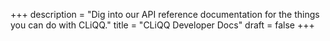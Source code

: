 +++
description = "Dig into our API reference documentation for the things you can do with CLiQQ."
title = "CLiQQ Developer Docs"
draft = false
+++
